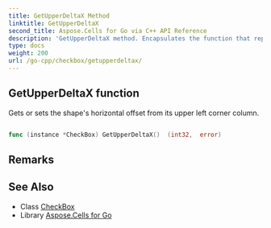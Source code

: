 ```yaml
---
title: GetUpperDeltaX Method 
linktitle: GetUpperDeltaX
second_title: Aspose.Cells for Go via C++ API Reference
description: 'GetUpperDeltaX method. Encapsulates the function that represents getupperdeltax in Go.'
type: docs
weight: 200
url: /go-cpp/checkbox/getupperdeltax/
---
```


## GetUpperDeltaX function

Gets or sets the shape's horizontal offset from its upper left corner column.

```go

func (instance *CheckBox) GetUpperDeltaX()  (int32,  error) 

```

## Remarks


## See Also

* Class [CheckBox](../)
* Library [Aspose.Cells for Go](../../)
